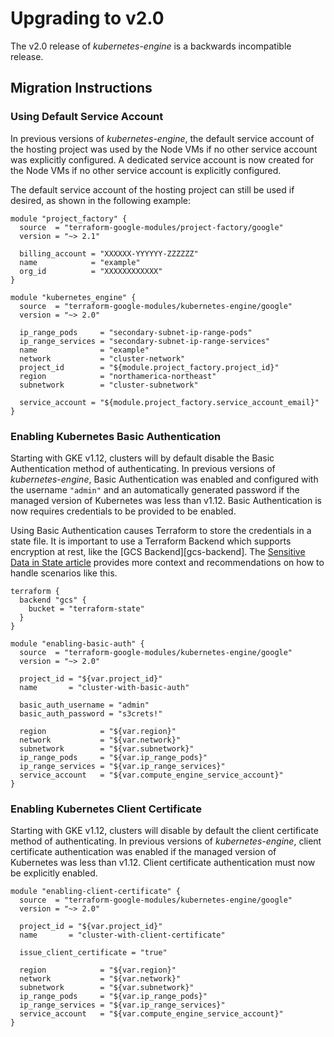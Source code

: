 # Upgrading to v2.0

The v2.0 release of *kubernetes-engine* is a backwards incompatible
release.

## Migration Instructions

### Using Default Service Account

In previous versions of *kubernetes-engine*, the default service
account of the hosting project was used by the Node VMs if no other
service account was explicitly configured. A dedicated service account
is now created for the Node VMs if no other service account is
explicitly configured.

The default service account of the hosting project can still be used if
desired, as shown in the following example:

```hcl
module "project_factory" {
  source  = "terraform-google-modules/project-factory/google"
  version = "~> 2.1"

  billing_account = "XXXXXX-YYYYYY-ZZZZZZ"
  name            = "example"
  org_id          = "XXXXXXXXXXXX"
}

module "kubernetes_engine" {
  source  = "terraform-google-modules/kubernetes-engine/google"
  version = "~> 2.0"

  ip_range_pods     = "secondary-subnet-ip-range-pods"
  ip_range_services = "secondary-subnet-ip-range-services"
  name              = "example"
  network           = "cluster-network"
  project_id        = "${module.project_factory.project_id}"
  region            = "northamerica-northeast"
  subnetwork        = "cluster-subnetwork"

  service_account = "${module.project_factory.service_account_email}"
}
```

### Enabling Kubernetes Basic Authentication

Starting with GKE v1.12, clusters will by default disable the Basic
Authentication method of authenticating. In previous versions of
*kubernetes-engine*, Basic Authentication was enabled and configured
with the username `"admin"` and an automatically generated password if
the managed version of Kubernetes was less than v1.12.
Basic Authentication is now requires credentials to be provided to be
enabled.

Using Basic Authentication causes Terraform to store the credentials in
a state file. It is important to use a Terraform Backend which supports
encryption at rest, like the [GCS Backend][gcs-backend]. The
[Sensitive Data in State article][sensitive-data] provides more context
and recommendations on how to handle scenarios like this.

```hcl
terraform {
  backend "gcs" {
    bucket = "terraform-state"
  }
}

module "enabling-basic-auth" {
  source  = "terraform-google-modules/kubernetes-engine/google"
  version = "~> 2.0"

  project_id = "${var.project_id}"
  name       = "cluster-with-basic-auth"

  basic_auth_username = "admin"
  basic_auth_password = "s3crets!"

  region            = "${var.region}"
  network           = "${var.network}"
  subnetwork        = "${var.subnetwork}"
  ip_range_pods     = "${var.ip_range_pods}"
  ip_range_services = "${var.ip_range_services}"
  service_account   = "${var.compute_engine_service_account}"
}
```

### Enabling Kubernetes Client Certificate

Starting with GKE v1.12, clusters will disable by default the client
certificate method of authenticating. In previous versions
of *kubernetes-engine*, client certificate authentication was enabled
if the managed version of Kubernetes was less than v1.12. Client
certificate authentication must now be explicitly enabled.

```hcl
module "enabling-client-certificate" {
  source  = "terraform-google-modules/kubernetes-engine/google"
  version = "~> 2.0"

  project_id = "${var.project_id}"
  name       = "cluster-with-client-certificate"

  issue_client_certificate = "true"

  region            = "${var.region}"
  network           = "${var.network}"
  subnetwork        = "${var.subnetwork}"
  ip_range_pods     = "${var.ip_range_pods}"
  ip_range_services = "${var.ip_range_services}"
  service_account   = "${var.compute_engine_service_account}"
}
```

[gsc-backend]: https://www.terraform.io/docs/backends/types/gcs.html
[sensitive-data]: https://www.terraform.io/docs/state/sensitive-data.html
